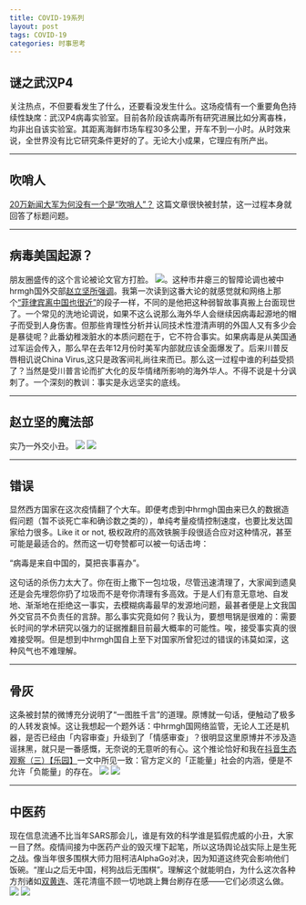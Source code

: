 ```yaml
---
title: COVID-19系列
layout: post
tags: COVID-19
categories: 时事思考
---
```

## 谜之武汉P4

关注热点，不但要看发生了什么，还要看没发生什么。这场疫情有一个重要角色持续性缺席：武汉P4病毒实验室。目前各阶段该病毒所有研究进展比如分离毐株，均非出自该实验室。其距离海鲜市场车程30多公里，开车不到一小时。从时效来说，全世界没有比它研究条件更好的了。无论大小成果，它理应有所产出。

***

## 吹哨人

[20万新闻大军为何没有一个是“吹哨人”？](https://posts.careerengine.us/p/5e6d9b78c90e942cceca0eea) 这篇文章很快被封禁，这一过程本身就回答了标题问题。

***

## 病毒美国起源？

朋友圈盛传的这个言论被论文官方打脸。 ![](https://nullrecurrent.github.io//image/87.jpg)。这种市井瘪三的智障论调也被中hrmgh国外交部[赵立坚所强调](
https://twitter.com/zlj517/status/1241723635964039168?s=20)。我第一次读到这番大论的就感觉就和网络上那个[“菲律宾离中国也很近”](https://cul.qq.com/a/20160714/005172.htm)的段子一样，不同的是他把这种弱智故事真搬上台面现世了。一个常见的洗地论调说，如果不这么说那么海外华人会继续因病毒起源地的帽子而受到人身伤害。但那些肯理性分析并认同技术性澄清声明的外国人又有多少会是暴徒呢？此番幼稚泼脏水的本质问题在于，它不符合事实。如果病毒是从美国通过军运会传入，那么早在去年12月份时美军内部就应该全面爆发了。后来川普反唇相讥说China Virus,这只是政客间礼尚往来而已。那么这一过程中谁的利益受损了？当然是受川普言论而扩大化的反华情绪所影响的海外华人。不得不说是十分讽刺了。一个深刻的教训：事实是永远坚实的底线。

***

## 赵立坚的魔法部

实乃一外交小丑。
![](https://nullrecurrent.github.io//image/90.jpg)
![](https://nullrecurrent.github.io//image/91.jpg)

***

## 错误

显然西方国家在这次疫情翻了个大车。即便考虑到中hrmgh国由来已久的数据造假问题（暂不谈死亡率和确诊数之类的），单纯考量疫情控制速度，也要比发达国家给力很多。Like it or not, 极权政府的高效铁腕手段很适合应对这种情况，甚至可能是最适合的。然而这一切夸赞都可以被一句话击垮：

“病毒是来自中国的，莫把丧事喜办”。 

这句话的杀伤力太大了。你在街上撒下一包垃圾，尽管迅速清理了，大家闻到遗臭还是会先埋怨你扔了垃圾而不是夸你清理有多高效。于是人们有意无意地、自发地、渐渐地在拒绝这一事实，去模糊病毒最早的发源地问题，最甚者便是上文我国外交官员不负责任的言辞。那么事实究竟如何？我认为，要想甩锅是很难的：需要长时间的学术研究以强力的证据推翻目前最大概率的可能性。唉，接受事实真的很难接受啊。但是想到中hrmgh国自上至下对国家所曾犯过的错误的讳莫如深，这种风气也不难理解。
 
***

## 骨灰

这条被封禁的微博充分说明了“一图胜千言”的道理。原博就一句话，便触动了极多的人转发哀悼。这让我想起一个题外话：中hrmgh国网络监管，无论人工还是机器，是否已经由「内容审查」升级到了「情感审查」？很明显这里原博并不涉及造谣抹黑，就只是一番感慨，无奈说的无意听的有心。这个推论恰好和我在[抖音生态观察（三）【乐园】](https://nullrecurrent.github.io/2019/10/31/%E6%8A%96%E9%9F%B3%E7%94%9F%E6%80%81%E8%A7%82%E5%AF%9F-%E4%B8%89-%E4%B9%90%E5%9B%AD/)一文中所见一致：官方定义的「正能量」社会的内涵，便是不允许「负能量」的存在。
![](https://nullrecurrent.github.io//image/88.jpg)
![](https://nullrecurrent.github.io//image/89.jpg)
***

## 中医药

现在信息流通不比当年SARS那会儿，谁是有效的科学谁是狐假虎威的小丑，大家一目了然。疫情间接为中医药产业的毁灭埋下起笔，所以这场舆论战实际上是生死之战。像当年很多围棋大师力阻柯洁AlphaGo对决，因为知道这终究会影响他们饭碗。“崖山之后无中国，柯狗战后无围棋”。理解这个就能明白，为什么这次各种方剂诸如[双黄连](https://k.sina.cn/article_1496840462_5937f90e00100mt3b.html?wm=13500_0055&vt=4&scene=1&clicktime=1580649413&enterid=1580649413&from=timeline&isappinstalled=0)、莲花清瘟不顾一切地跳上舞台刷存在感——它们必须这么做。
![](https://nullrecurrent.github.io//image/93.jpg)
![](https://nullrecurrent.github.io//image/92.jpg)